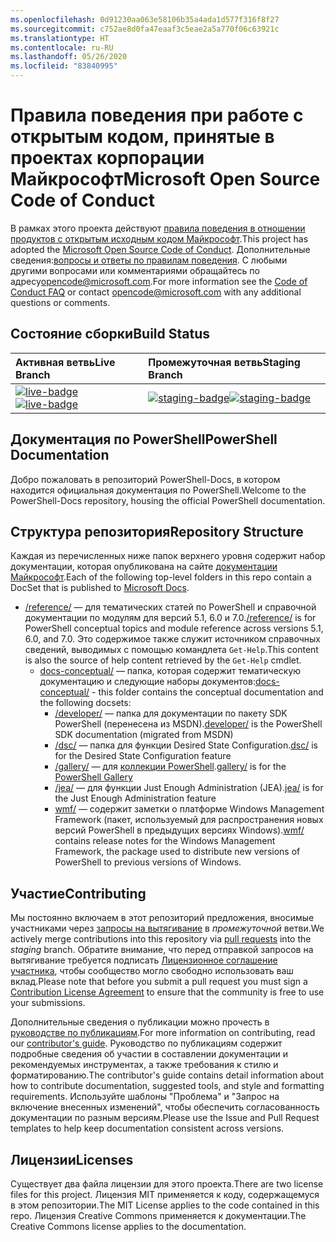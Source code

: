 ```yaml
---
ms.openlocfilehash: 0d91230aa063e58106b35a4ada1d577f316f8f27
ms.sourcegitcommit: c752ae8d0fa47eaaf3c5eae2a5a770f06c63921c
ms.translationtype: HT
ms.contentlocale: ru-RU
ms.lasthandoff: 05/26/2020
ms.locfileid: "83840995"
---
```

# <a name="microsoft-open-source-code-of-conduct"></a><span data-ttu-id="2da30-101">Правила поведения при работе с открытым кодом, принятые в проектах корпорации Майкрософт</span><span class="sxs-lookup"><span data-stu-id="2da30-101">Microsoft Open Source Code of Conduct</span></span>

<span data-ttu-id="2da30-102">В рамках этого проекта действуют [правила поведения в отношении продуктов с открытым исходным кодом Майкрософт](https://opensource.microsoft.com/codeofconduct/).</span><span class="sxs-lookup"><span data-stu-id="2da30-102">This project has adopted the [Microsoft Open Source Code of Conduct](https://opensource.microsoft.com/codeofconduct/).</span></span> <span data-ttu-id="2da30-103">Дополнительные сведения:[вопросы и ответы по правилам поведения](https://opensource.microsoft.com/codeofconduct/faq/). С любыми другими вопросами или комментариями обращайтесь по адресу[opencode@microsoft.com](mailto:opencode@microsoft.com).</span><span class="sxs-lookup"><span data-stu-id="2da30-103">For more information see the [Code of Conduct FAQ](https://opensource.microsoft.com/codeofconduct/faq/) or contact [opencode@microsoft.com](mailto:opencode@microsoft.com) with any additional questions or comments.</span></span>

[live-badge]: https://powershell.visualstudio.com/PowerShell-Docs/_apis/build/status/PowerShell-Docs-CI?branchName=live
[staging-badge]: https://powershell.visualstudio.com/PowerShell-Docs/_apis/build/status/PowerShell-Docs-CI?branchName=staging

## <a name="build-status"></a><span data-ttu-id="2da30-106">Состояние сборки</span><span class="sxs-lookup"><span data-stu-id="2da30-106">Build Status</span></span>

|          <span data-ttu-id="2da30-107">Активная ветвь</span><span class="sxs-lookup"><span data-stu-id="2da30-107">Live Branch</span></span>          |           <span data-ttu-id="2da30-108">Промежуточная ветвь</span><span class="sxs-lookup"><span data-stu-id="2da30-108">Staging Branch</span></span>            |
| :---------------------------- | :---------------------------------- |
| <span data-ttu-id="2da30-109">[![live-badge][]][live-badge]</span><span class="sxs-lookup"><span data-stu-id="2da30-109">[![live-badge][]][live-badge]</span></span> | <span data-ttu-id="2da30-110">[![staging-badge][]][staging-badge]</span><span class="sxs-lookup"><span data-stu-id="2da30-110">[![staging-badge][]][staging-badge]</span></span> |

## <a name="powershell-documentation"></a><span data-ttu-id="2da30-111">Документация по PowerShell</span><span class="sxs-lookup"><span data-stu-id="2da30-111">PowerShell Documentation</span></span>

<span data-ttu-id="2da30-112">Добро пожаловать в репозиторий PowerShell-Docs, в котором находится официальная документация по PowerShell.</span><span class="sxs-lookup"><span data-stu-id="2da30-112">Welcome to the PowerShell-Docs repository, housing the official PowerShell documentation.</span></span>

## <a name="repository-structure"></a><span data-ttu-id="2da30-113">Структура репозитория</span><span class="sxs-lookup"><span data-stu-id="2da30-113">Repository Structure</span></span>

<span data-ttu-id="2da30-114">Каждая из перечисленных ниже папок верхнего уровня содержит набор документации, которая опубликована на сайте [документации Майкрософт](https://docs.microsoft.com/powershell).</span><span class="sxs-lookup"><span data-stu-id="2da30-114">Each of the following top-level folders in this repo contain a DocSet that is published to [Microsoft Docs](https://docs.microsoft.com/powershell).</span></span>

- <span data-ttu-id="2da30-115">[/reference/](https://docs.microsoft.com/powershell/scripting/) — для тематических статей по PowerShell и справочной документации по модулям для версий 5.1, 6.0 и 7.0.</span><span class="sxs-lookup"><span data-stu-id="2da30-115">[/reference/](https://docs.microsoft.com/powershell/scripting/) is for PowerShell conceptual topics and module reference across versions 5.1, 6.0, and 7.0.</span></span> <span data-ttu-id="2da30-116">Это содержимое также служит источником справочных сведений, выводимых с помощью командлета `Get-Help`.</span><span class="sxs-lookup"><span data-stu-id="2da30-116">This content is also the source of help content retrieved by the `Get-Help` cmdlet.</span></span>
  - <span data-ttu-id="2da30-117">[docs-conceptual/](https://docs.microsoft.com/powershell) — папка, которая содержит тематическую документацию и следующие наборы документов:</span><span class="sxs-lookup"><span data-stu-id="2da30-117">[docs-conceptual/](https://docs.microsoft.com/powershell) - this folder contains the conceptual documentation and the following docsets:</span></span>
    - <span data-ttu-id="2da30-118">[/developer/](https://docs.microsoft.com/powershell/scripting/developer/) — папка для документации по пакету SDK PowerShell (перенесена из MSDN).</span><span class="sxs-lookup"><span data-stu-id="2da30-118">[developer/](https://docs.microsoft.com/powershell/scripting/developer/) is the PowerShell SDK documentation (migrated from MSDN)</span></span>
    - <span data-ttu-id="2da30-119">[/dsc/](https://docs.microsoft.com/powershell/scripting/dsc/) — папка для функции Desired State Configuration.</span><span class="sxs-lookup"><span data-stu-id="2da30-119">[dsc/](https://docs.microsoft.com/powershell/scripting/dsc/) is for the Desired State Configuration feature</span></span>
    - <span data-ttu-id="2da30-120">[/gallery/](https://docs.microsoft.com/powershell/scripting/gallery) — для [коллекции PowerShell](https://www.powershellgallery.com/).</span><span class="sxs-lookup"><span data-stu-id="2da30-120">[gallery/](https://docs.microsoft.com/powershell/scripting/gallery) is for the [PowerShell Gallery](https://www.powershellgallery.com/)</span></span>
    - <span data-ttu-id="2da30-121">[/jea/](https://docs.microsoft.com/powershell/scripting/learn/remoting/jea/overview) — для функции Just Enough Administration (JEA).</span><span class="sxs-lookup"><span data-stu-id="2da30-121">[jea/](https://docs.microsoft.com/powershell/scripting/learn/remoting/jea/overview) is for the Just Enough Administration feature</span></span>
    - <span data-ttu-id="2da30-122">[wmf/](https://docs.microsoft.com/powershell/scripting/windows-powershell/wmf/overview) — содержит заметки о платформе Windows Management Framework (пакет, используемый для распространения новых версий PowerShell в предыдущих версиях Windows).</span><span class="sxs-lookup"><span data-stu-id="2da30-122">[wmf/](https://docs.microsoft.com/powershell/scripting/windows-powershell/wmf/overview) contains release notes for the Windows Management Framework, the package used to distribute new versions of PowerShell to previous versions of Windows.</span></span>

## <a name="contributing"></a><span data-ttu-id="2da30-123">Участие</span><span class="sxs-lookup"><span data-stu-id="2da30-123">Contributing</span></span>

<span data-ttu-id="2da30-124">Мы постоянно включаем в этот репозиторий предложения, вносимые участниками через [запросы на вытягивание](https://help.github.com/articles/using-pull-requests/) в _промежуточной_ ветви.</span><span class="sxs-lookup"><span data-stu-id="2da30-124">We actively merge contributions into this repository via [pull requests](https://help.github.com/articles/using-pull-requests/) into the _staging_ branch.</span></span>
<span data-ttu-id="2da30-125">Обратите внимание, что перед отправкой запросов на вытягивание требуется подписать [Лицензионное соглашение участника](https://cla.microsoft.com/), чтобы сообщество могло свободно использовать ваш вклад.</span><span class="sxs-lookup"><span data-stu-id="2da30-125">Please note that before you submit a pull request you must sign a [Contribution License Agreement](https://cla.microsoft.com/) to ensure that the community is free to use your submissions.</span></span>

<span data-ttu-id="2da30-126">Дополнительные сведения о публикации можно прочесть в [руководстве по публикациям](https://docs.microsoft.com/powershell/scripting/community/contributing/overview).</span><span class="sxs-lookup"><span data-stu-id="2da30-126">For more information on contributing, read our [contributor's guide](https://docs.microsoft.com/powershell/scripting/community/contributing/overview).</span></span>
<span data-ttu-id="2da30-127">Руководство по публикациям содержит подробные сведения об участии в составлении документации и рекомендуемых инструментах, а также требования к стилю и форматированию.</span><span class="sxs-lookup"><span data-stu-id="2da30-127">The contributor's guide contains detail information about how to contribute documentation, suggested tools, and style and formatting requirements.</span></span> <span data-ttu-id="2da30-128">Используйте шаблоны "Проблема" и "Запрос на включение внесенных изменений", чтобы обеспечить согласованность документации по разным версиям.</span><span class="sxs-lookup"><span data-stu-id="2da30-128">Please use the Issue and Pull Request templates to help keep documentation consistent across versions.</span></span>

## <a name="licenses"></a><span data-ttu-id="2da30-129">Лицензии</span><span class="sxs-lookup"><span data-stu-id="2da30-129">Licenses</span></span>

<span data-ttu-id="2da30-130">Существует два файла лицензии для этого проекта.</span><span class="sxs-lookup"><span data-stu-id="2da30-130">There are two license files for this project.</span></span> <span data-ttu-id="2da30-131">Лицензия MIT применяется к коду, содержащемуся в этом репозитории.</span><span class="sxs-lookup"><span data-stu-id="2da30-131">The MIT License applies to the code contained in this repo.</span></span> <span data-ttu-id="2da30-132">Лицензия Creative Commons применяется к документации.</span><span class="sxs-lookup"><span data-stu-id="2da30-132">The Creative Commons license applies to the documentation.</span></span>
